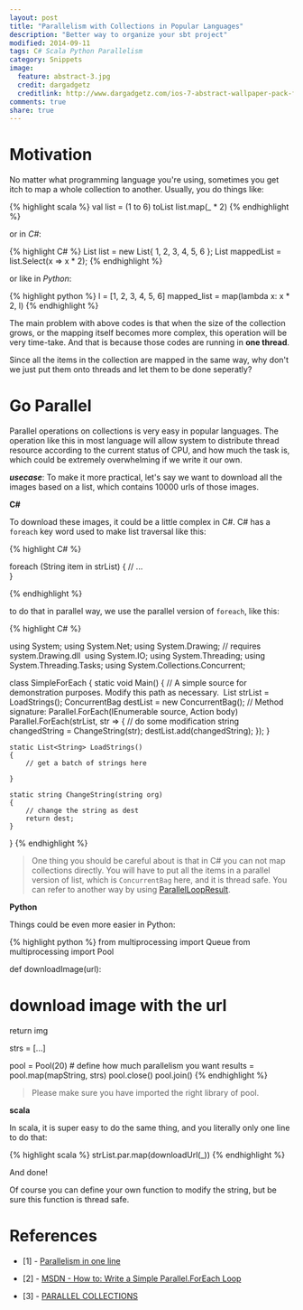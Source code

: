 ```yaml
---
layout: post
title: "Parallelism with Collections in Popular Languages"
description: "Better way to organize your sbt project"
modified: 2014-09-11
tags: C# Scala Python Parallelism
category: Snippets
image:
  feature: abstract-3.jpg
  credit: dargadgetz
  creditlink: http://www.dargadgetz.com/ios-7-abstract-wallpaper-pack-for-iphone-5-and-ipod-touch-retina/
comments: true
share: true
---
```


# Motivation

No matter what programming language you're using, sometimes you get itch to map a whole collection to another. Usually, you do things like:

{% highlight scala %}
val list = (1 to 6) toList
list.map(_ * 2)
{% endhighlight %}

or in *C#*:

{% highlight C# %}
List<int> list = new List<int>{ 1, 2, 3, 4, 5, 6 };
List<int> mappedList = list.Select(x => x * 2);
{% endhighlight %}

or like in *Python*:

{% highlight python %}
l = [1, 2, 3, 4, 5, 6]
mapped_list = map(lambda x: x * 2, l)
{% endhighlight %}

The main problem with above codes is that when the size of the collection grows, or the mapping itself becomes more complex, this operation will be very time-take. And that is because those codes are running in **one thread**.

Since all the items in the collection are mapped in the same way, why don't we just put them onto threads and let them to be done seperatly?

# Go Parallel

Parallel operations on collections is very easy in popular languages. The operation like this in most language will allow system to distribute thread resource according to the current status of CPU, and how much the task is, which could be extremely overwhelming if we write it our own.

***usecase***: To make it more practical, let's say we want to download all the images based on a list, which contains 10000 urls of those images.

**C#**

To download these images, it could be a little complex in C#. C# has a `foreach` key word used to make list traversal like this:

{% highlight C# %}


foreach (String item in strList)
{
    // ...    
}

{% endhighlight %}

to do that in parallel way, we use the parallel version of `foreach`, like this:

{% highlight C# %}

using System;
using System.Net;
using System.Drawing; // requires system.Drawing.dll 
using System.IO;
using System.Threading;
using System.Threading.Tasks;
using System.Collections.Concurrent;

class SimpleForEach
{
    static void Main()
    {
        // A simple source for demonstration purposes. Modify this path as necessary. 
        List<string> strList = LoadStrings();
        ConcurrentBag<string> destList = new ConcurrentBag<string>();
        //  Method signature: Parallel.ForEach(IEnumerable<TSource> source, Action<TSource> body)
        Parallel.ForEach(strList, str =>
        {
            // do some modification
            string changedString = ChangeString(str);
            destList.add(changedString);
        });
    }

    static List<String> LoadStrings()
    {
        // get a batch of strings here

    }

    static string ChangeString(string org)
    {
        // change the string as dest
        return dest;
    }


}
{% endhighlight %}

> One thing you should be careful about is that in C# you can not map collections directly. You will have to put all the items in a parallel version of list, which is `ConcurrentBag` here, and it is thread safe. You can refer to another way by using [ParallelLoopResult](http://msdn.microsoft.com/en-us/library/system.threading.tasks.parallelloopresult%28v=vs.110%29.aspx).



**Python**

Things could be even more easier in Python:


{% highlight python %}
from multiprocessing import Queue
from multiprocessing import Pool

def downloadImage(url):
  # download image with the url
  return img

strs = [...]

pool = Pool(20) # define how much parallelism you want
results = pool.map(mapString, strs)
pool.close()
pool.join()
{% endhighlight %}


> Please make sure you have imported the right library of pool.

**scala**

In scala, it is super easy to do the same thing, and you literally only one line to do that:

{% highlight scala %}
strList.par.map(downloadUrl(_))
{% endhighlight %}

And done!

Of course you can define your own function to modify the string, but be sure this function is thread safe.


# References

- [1] - [Parallelism in one line
](https://medium.com/@thechriskiehl/parallelism-in-one-line-40e9b2b36148)

- [2] - [MSDN - How to: Write a Simple Parallel.ForEach Loop
](http://msdn.microsoft.com/en-us/library/dd460720(v=vs.110).aspx?cs-save-lang=1&cs-lang=csharp#code-snippet-1)
- [3] - [PARALLEL COLLECTIONS](http://docs.scala-lang.org/overviews/parallel-collections/overview.html)
